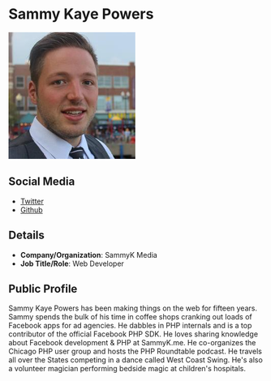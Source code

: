 
# Sammy Kaye Powers
![image](images/sammy-kaye-powers.jpg)

## Social Media

* [Twitter](https://www.twitter.com/SammyK) 
* [Github](https://www.github.com/SammyK)


## Details

* **Company/Organization**: SammyK Media
* **Job Title/Role**: Web Developer

## Public Profile

Sammy Kaye Powers has been making things on the web for fifteen years. Sammy spends the bulk of his time in coffee shops cranking out loads of Facebook apps for ad agencies. He dabbles in PHP internals and is a top contributor of the official Facebook PHP SDK. He loves sharing knowledge about Facebook development & PHP at SammyK.me. He co-organizes the Chicago PHP user group and hosts the PHP Roundtable podcast. He travels all over the States competing in a dance called West Coast Swing. He's also a volunteer magician performing bedside magic at children's hospitals. 

